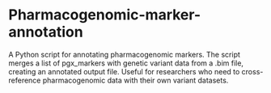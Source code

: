 # Pharmacogenomic-marker-annotation
A Python script for annotating pharmacogenomic markers. The script merges a list of pgx_markers with genetic variant data from a .bim file, creating an annotated output file. Useful for researchers who need to cross-reference pharmacogenomic data with their own variant datasets.
